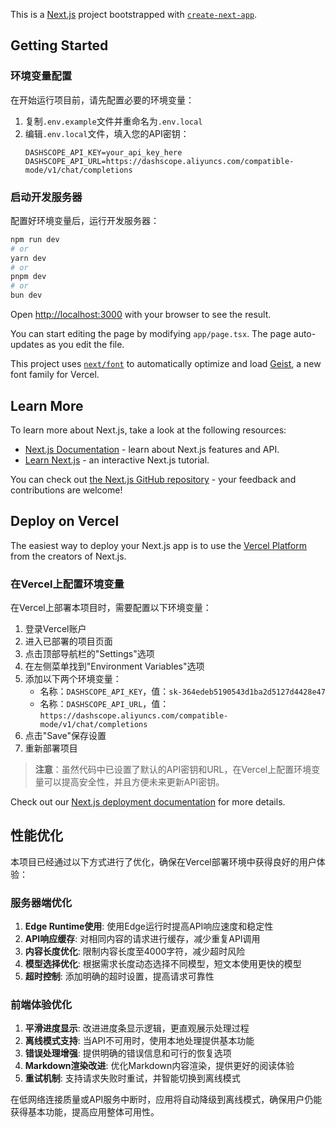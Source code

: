 This is a [Next.js](https://nextjs.org) project bootstrapped with [`create-next-app`](https://nextjs.org/docs/app/api-reference/cli/create-next-app).

## Getting Started

### 环境变量配置

在开始运行项目前，请先配置必要的环境变量：

1. 复制`.env.example`文件并重命名为`.env.local`
2. 编辑`.env.local`文件，填入您的API密钥：
   ```
   DASHSCOPE_API_KEY=your_api_key_here
   DASHSCOPE_API_URL=https://dashscope.aliyuncs.com/compatible-mode/v1/chat/completions
   ```

### 启动开发服务器

配置好环境变量后，运行开发服务器：

```bash
npm run dev
# or
yarn dev
# or
pnpm dev
# or
bun dev
```

Open [http://localhost:3000](http://localhost:3000) with your browser to see the result.

You can start editing the page by modifying `app/page.tsx`. The page auto-updates as you edit the file.

This project uses [`next/font`](https://nextjs.org/docs/app/building-your-application/optimizing/fonts) to automatically optimize and load [Geist](https://vercel.com/font), a new font family for Vercel.

## Learn More

To learn more about Next.js, take a look at the following resources:

- [Next.js Documentation](https://nextjs.org/docs) - learn about Next.js features and API.
- [Learn Next.js](https://nextjs.org/learn) - an interactive Next.js tutorial.

You can check out [the Next.js GitHub repository](https://github.com/vercel/next.js) - your feedback and contributions are welcome!

## Deploy on Vercel

The easiest way to deploy your Next.js app is to use the [Vercel Platform](https://vercel.com/new?utm_medium=default-template&filter=next.js&utm_source=create-next-app&utm_campaign=create-next-app-readme) from the creators of Next.js.

### 在Vercel上配置环境变量

在Vercel上部署本项目时，需要配置以下环境变量：

1. 登录Vercel账户
2. 进入已部署的项目页面
3. 点击顶部导航栏的"Settings"选项
4. 在左侧菜单找到"Environment Variables"选项
5. 添加以下两个环境变量：
   - 名称：`DASHSCOPE_API_KEY`，值：`sk-364edeb5190543d1ba2d5127d4428e47`
   - 名称：`DASHSCOPE_API_URL`，值：`https://dashscope.aliyuncs.com/compatible-mode/v1/chat/completions`
6. 点击"Save"保存设置
7. 重新部署项目

> **注意**：虽然代码中已设置了默认的API密钥和URL，在Vercel上配置环境变量可以提高安全性，并且方便未来更新API密钥。

Check out our [Next.js deployment documentation](https://nextjs.org/docs/app/building-your-application/deploying) for more details.

## 性能优化

本项目已经通过以下方式进行了优化，确保在Vercel部署环境中获得良好的用户体验：

### 服务器端优化

1. **Edge Runtime使用**: 使用Edge运行时提高API响应速度和稳定性
2. **API响应缓存**: 对相同内容的请求进行缓存，减少重复API调用
3. **内容长度优化**: 限制内容长度至4000字符，减少超时风险
4. **模型选择优化**: 根据需求长度动态选择不同模型，短文本使用更快的模型
5. **超时控制**: 添加明确的超时设置，提高请求可靠性

### 前端体验优化

1. **平滑进度显示**: 改进进度条显示逻辑，更直观展示处理过程
2. **离线模式支持**: 当API不可用时，使用本地处理提供基本功能
3. **错误处理增强**: 提供明确的错误信息和可行的恢复选项
4. **Markdown渲染改进**: 优化Markdown内容渲染，提供更好的阅读体验
5. **重试机制**: 支持请求失败时重试，并智能切换到离线模式

在低网络连接质量或API服务中断时，应用将自动降级到离线模式，确保用户仍能获得基本功能，提高应用整体可用性。
